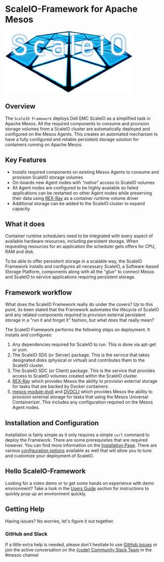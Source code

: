 # ScaleIO-Framework for Apache Mesos

![ScaleIO-Framework](images/logo.png)

## Overview
The `ScaleIO Framework` deploys Dell EMC ScaleIO as a simplified task in Apache
Mesos. All the required components to consume and provision storage volumes from
a ScaleIO cluster are automatically deployed and configured on the Mesos Agents.
This creates an automated mechanism to have a fully configured and reliable
persistent storage solution for containers running on Apache Mesos.

## Key Features
- Installs required components on existing Mesos Agents to consume and provision ScaleIO storage volumes
- On-boards new Agent nodes with *"native"* access to ScaleIO volumes
- All Agent nodes are configured to be highly available so failed applications can be restarted on other Agent nodes while preserving their data using [REX-Ray](https://github.com/codedellemc/rexray) as a container runtime volume driver
- Additional storage can be added to the ScaleIO cluster to expand capacity

## What it does
Container runtime schedulers need to be integrated with every aspect of available
hardware resources, including persistent storage. When requesting resources for
an application the scheduler gets offers for CPU, RAM and disk.

To be able to offer persistent storage in a scalable way, the ScaleIO Framework
installs and configures all necessary ScaleIO, a Software-based Storage Platform,
components along with all the "glue" to connect Mesos and ScaleIO to service
applications requiring persistent storage.

## Framework workflow

What does the ScaleIO Framework really do under the covers? Up to this point,
its been stated that the Framework automates the lifecycle of ScaleIO and any
related components required to provision external persistent storage in a "run
it and forget it" fashion, but what does that really mean?

The ScaleIO Framework performs the following steps on deployment. It installs
and configures:

1. Any dependencies required for ScaleIO to run. This is done via apt-get or yum.
2. The ScaleIO SDS (or Server) package. This is the service that takes designated disks (physical or virtual) and contributes them to the ScaleIO cluster.
3. The ScaleIO SDC (or Client) package. This is the service that provides access to ScaleIO volumes created within the ScaleIO cluster.
4. [REX-Ray](https://github.com/codedellemc/rexray) which provides Mesos the ability to provision external storage for tasks that are backed by Docker containers.
5. [mesos-module-dvdi](https://github.com/emccode/mesos-module-dvdi) and [DVDCLI](https://github.com/emccode/dvdcli) which provides Mesos the ability to provision external storage for tasks that using the Mesos Universal Containerizer. This includes any configuration required on the Mesos Agent nodes.

## Installation and Configuration
Installation is fairly simple as it only requires a simple `curl` command to
deploy the Framework. There are some prerequisites that are required however. You
can find more information on the [Installation Page](/user-guide/installation.md).
There are various [configuration options](/user-guide/configuration.md) available
as well that will allow you to tune and customize your deployment of ScaleIO.

## Hello ScaleIO-Framework
Looking for a video demo or to get some hands on experience with demo environment?
Take a look in the [Users Guide](/user-guide/demo.md) section for instructions
to quickly prop up an environment quickly.

## Getting Help
Having issues? No worries, let's figure it out together.

### GitHub and Slack
If a little extra help is needed, please don't hesitate to use
[GitHub issues](https://github.com/codedellemc/scaleio-framework/issues) or join
the active conversation on the
[{code} Community Slack Team](http://community.codedellemc.com/) in the #mesos
channel
